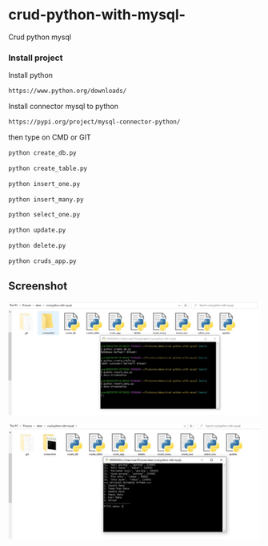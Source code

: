 
# crud-python-with-mysql-

Crud python mysql

### Install project
Install python
```bash
https://www.python.org/downloads/
```


Install connector mysql to python
```bash
https://pypi.org/project/mysql-connector-python/
```
then type on CMD or GIT
```bash
python create_db.py
```
```bash
python create_table.py
```
```bash
python insert_one.py
```
```bash
python insert_many.py
```
```bash
python select_one.py
```
```bash
python update.py
```
```bash
python delete.py
```
```bash
python cruds_app.py
```

## Screenshot 

![App Screenshot](https://github.com/EbenEzerManurung/crud-python-with-mysql-/blob/main/screenshot/1.JPG?raw=true)

![App Screenshot](https://github.com/EbenEzerManurung/crud-python-with-mysql-/blob/main/screenshot/2.JPG?raw=true)

















